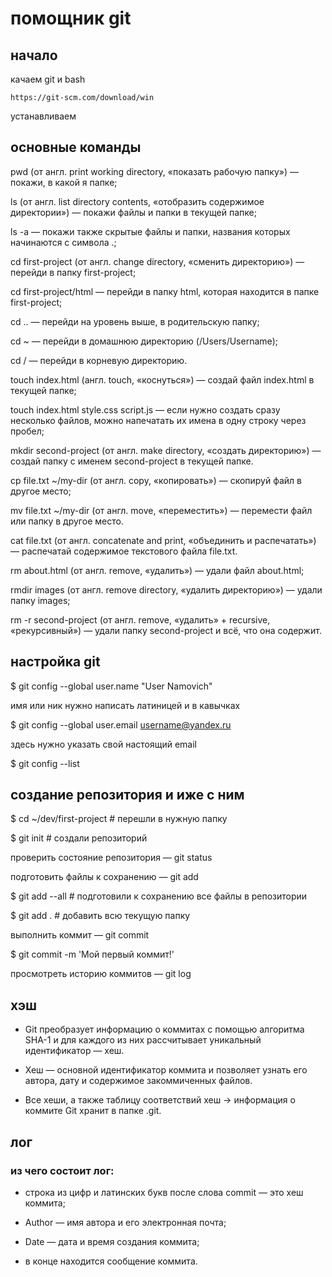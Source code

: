 # помощник git

## начало

качаем git и bash 
```
https://git-scm.com/download/win
```
устанавливаем


## основные команды

pwd (от англ. print working directory, «показать рабочую папку») — покажи, в какой я папке;

ls (от англ. list directory contents, «отобразить содержимое директории») — покажи файлы и папки в текущей папке;

ls -a — покажи также скрытые файлы и папки, названия которых начинаются с символа .;

cd first-project (от англ. change directory, «сменить директорию») — перейди в папку first-project;

cd first-project/html — перейди в папку html, которая находится в папке first-project;

cd .. — перейди на уровень выше, в родительскую папку;

cd ~ — перейди в домашнюю директорию (/Users/Username);

cd / — перейди в корневую директорию.

touch index.html (англ. touch, «коснуться») — создай файл index.html в текущей папке;

touch index.html style.css script.js — если нужно создать сразу несколько файлов, можно напечатать их имена в одну строку через пробел;

mkdir second-project (от англ. make directory, «создать директорию») — создай папку с именем second-project в текущей папке.

cp file.txt ~/my-dir (от англ. copy, «копировать») — скопируй файл в другое место;

mv file.txt ~/my-dir (от англ. move, «переместить») — перемести файл или папку в другое место.

cat file.txt (от англ. concatenate and print, «объединить и распечатать») — распечатай содержимое текстового файла file.txt.

rm about.html (от англ. remove, «удалить») — удали файл about.html;

rmdir images (от англ. remove directory, «удалить директорию») — удали папку images;

rm -r second-project (от англ. remove, «удалить» + recursive, «рекурсивный») — удали папку second-project и всё, что она содержит.


## настройка git

$ git config --global user.name "User Namovich" 

имя или ник нужно написать латиницей и в кавычках

$ git config --global user.email username@yandex.ru

здесь нужно указать свой настоящий email 

$ git config --list 


## создание репозитория и иже с ним

$ cd ~/dev/first-project # перешли в нужную папку

$ git init # создали репозиторий 

проверить состояние репозитория — git status

подготовить файлы к сохранению — git add

$ git add --all # подготовили к сохранению все файлы в репозитории

$ git add . # добавить всю текущую папку

выполнить коммит — git commit

$ git commit -m 'Мой первый коммит!'

просмотреть историю коммитов — git log


## хэш

* Git преобразует информацию о коммитах с помощью алгоритма SHA-1 и для каждого из них рассчитывает уникальный идентификатор — хеш.

* Хеш — основной идентификатор коммита и позволяет узнать его автора, дату и содержимое закоммиченных файлов.

* Все хеши, а также таблицу соответствий хеш → информация о коммите Git хранит в папке .git.


## лог

### из чего состоит лог:

- строка из цифр и латинских букв после слова commit — это хеш коммита;

- Author — имя автора и его электронная почта;

- Date — дата и время создания коммита;

- в конце находится сообщение коммита.


